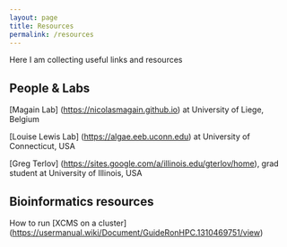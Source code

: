 ```yaml
---
layout: page
title: Resources
permalink: /resources
---
```


Here I am collecting useful links and resources

## People & Labs

[Magain Lab] (https://nicolasmagain.github.io) at University of Liege, Belgium

[Louise Lewis Lab] (https://algae.eeb.uconn.edu) at University of Connecticut, USA

[Greg Terlov] (https://sites.google.com/a/illinois.edu/gterlov/home), grad student at University of Illinois, USA

## Bioinformatics resources

How to run [XCMS on a cluster] (https://usermanual.wiki/Document/GuideRonHPC.1310469751/view)
